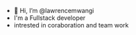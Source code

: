 - 👋 Hi, I’m @lawrencemwangi
- I'm a Fullstack developer
- intrested in coraboration and team work

<!---
lawrencemwangi/lawrencemwangi is a ✨ special ✨ repository because its `README.md` (this file) appears on your GitHub profile.
You can click the Preview link to take a look at your changes.
--->
